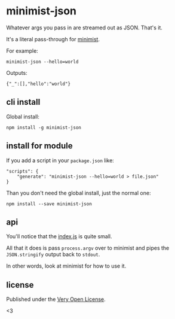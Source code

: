 # minimist-json

Whatever args you pass in are streamed out as JSON. That's it.

It's a literal pass-through for [minimist](https://www.npmjs.com/package/minimist).

For example:

	minimist-json --hello=world

Outputs:

	{"_":[],"hello":"world"}

## cli install

Global install:

	npm install -g minimist-json

## install for module

If you add a script in your `package.json` like:

	"scripts": {
		"generate": "minimist-json --hello=world > file.json"
	}

Than you don't need the global install, just the normal one:

	npm install --save minimist-json

## api

You'll notice that the [index.js](./index.js) is quite small.

All that it does is pass `process.argv` over to minimist and
pipes the `JSON.stringify` output back to `stdout`.

In other words, look at minimist for how to use it.

## license

Published under the [Very Open License](http://veryopenlicense.com/).

<3
